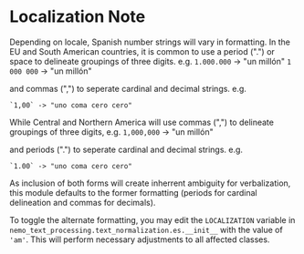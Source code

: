 # Localization Note

Depending on locale, Spanish number strings will vary in formatting. In the EU and South American countries, it is common to use a period (".") or space to delineate groupings of three
digits. e.g.
	`1.000.000` -> "un millón"
	`1 000 000` -> "un millón"

and commas (",") to seperate cardinal and decimal strings. e.g.

	`1,00` -> "uno coma cero cero"

While Central and Northern America will use commas (",") to delineate groupings of three digits, e.g.
	`1,000,000` -> "un millón"

and periods (".") to seperate cardinal and decimal strings. e.g.

	`1.00` -> "uno coma cero cero"

As inclusion of both forms will create inherrent ambiguity for verbalization, this module defaults to the former formatting (periods for cardinal delineation and commas for decimals).

To toggle the alternate formatting, you may edit the `LOCALIZATION` variable in `nemo_text_processing.text_normalization.es.__init__` with the value of `'am'`. This will perform necessary
adjustments to all affected classes.